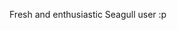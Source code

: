 <!-- Name: User/EmmanuelBrendel -->
<!-- Version: 2 -->
<!-- Last-Modified: 2005/11/15 13:18:52 -->
<!-- Author: werner -->
Fresh and enthusiastic Seagull user :p